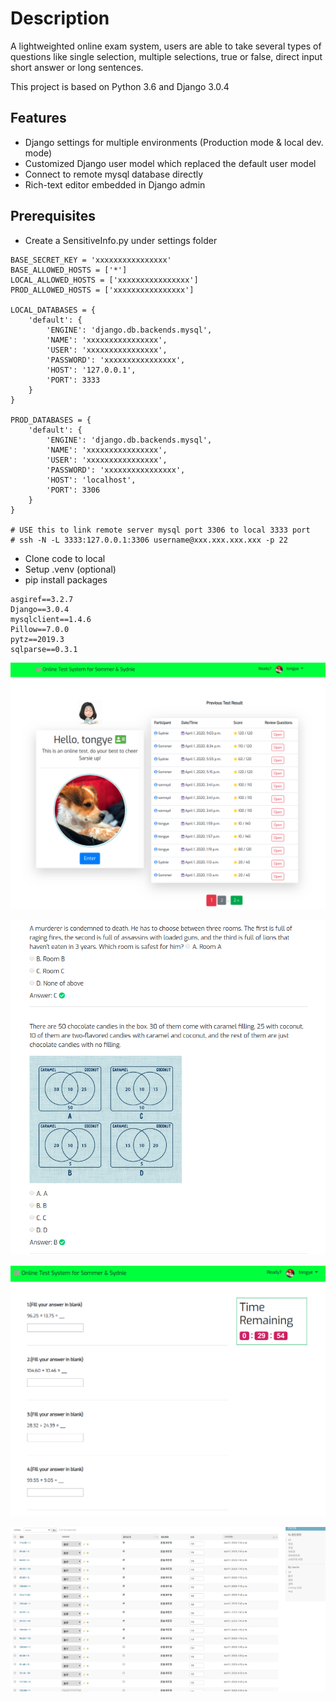 # Description

A lightweighted online exam system, users are able to take several types of questions like single selection, multiple selections, true or false, direct input short answer or long sentences.

This project is based on Python 3.6 and Django 3.0.4

## Features

- Django settings for multiple environments (Production mode & local dev. mode)
- Customized Django user model which replaced the default user model
- Connect to remote mysql database directly
- Rich-text editor embedded in Django admin

## Prerequisites

- Create a SensitiveInfo.py under settings folder

```
BASE_SECRET_KEY = 'xxxxxxxxxxxxxxxx'
BASE_ALLOWED_HOSTS = ['*']
LOCAL_ALLOWED_HOSTS = ['xxxxxxxxxxxxxxxx']
PROD_ALLOWED_HOSTS = ['xxxxxxxxxxxxxxxx']

LOCAL_DATABASES = {
    'default': {
        'ENGINE': 'django.db.backends.mysql',
        'NAME': 'xxxxxxxxxxxxxxxx',
        'USER': 'xxxxxxxxxxxxxxxx',
        'PASSWORD': 'xxxxxxxxxxxxxxxx',
        'HOST': '127.0.0.1',
        'PORT': 3333
    }
}

PROD_DATABASES = {
    'default': {
        'ENGINE': 'django.db.backends.mysql',
        'NAME': 'xxxxxxxxxxxxxxxx',
        'USER': 'xxxxxxxxxxxxxxxx',
        'PASSWORD': 'xxxxxxxxxxxxxxxx',
        'HOST': 'localhost',
        'PORT': 3306
    }
}

# USE this to link remote server mysql port 3306 to local 3333 port
# ssh -N -L 3333:127.0.0.1:3306 username@xxx.xxx.xxx.xxx -p 22
```

- Clone code to local
- Setup .venv (optional)
- pip install packages
```
asgiref==3.2.7
Django==3.0.4
mysqlclient==1.4.6
Pillow==7.0.0
pytz==2019.3
sqlparse==0.3.1
```


![Screenshot](https://github.com/sctongye/Somsyd-ExamSys/blob/master/Screenshots/01.png?raw=true "Screenshoot")

![Screenshot](https://github.com/sctongye/Somsyd-ExamSys/blob/master/Screenshots/02.png?raw=true "Screenshoot")

![Screenshot](https://github.com/sctongye/Somsyd-ExamSys/blob/master/Screenshots/03.png?raw=true "Screenshoot")

![Screenshot](https://github.com/sctongye/Somsyd-ExamSys/blob/master/Screenshots/04.png?raw=true "Screenshoot")
